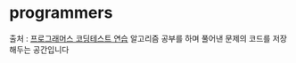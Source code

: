 # programmers

출처 : [프로그래머스 코딩테스트 연습](https://programmers.co.kr/learn/challenges?tab=all_challenges)
알고리즘 공부를 하며 풀어낸 문제의 코드를 저장해두는 공간입니다
